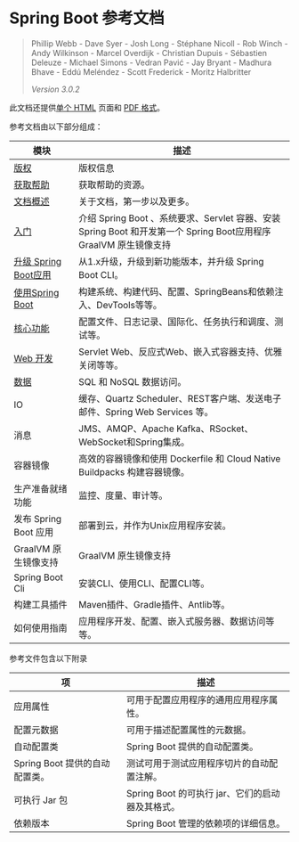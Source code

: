 # Spring Boot 参考文档

> Phillip Webb - Dave Syer - Josh Long - Stéphane Nicoll - Rob Winch - Andy Wilkinson - Marcel Overdijk - Christian Dupuis - Sébastien Deleuze - Michael Simons - Vedran Pavić - Jay Bryant - Madhura Bhave - Eddú Meléndez - Scott Frederick - Moritz Halbritter
>
> *Version 3.0.2*

此文档还提供[单个 HTML](https://docs.spring.io/spring-boot/docs/3.0.2/reference/htmlsingle/) 页面和 [PDF 格式](https://docs.spring.io/spring-boot/docs/3.0.2/reference/pdf/spring-boot-reference.pdf)。 

参考文档由以下部分组成：

| 模块                                 | 描述                                                         |
|------------------------------------| ------------------------------------------------------------ |
| [版权](./legal.md)                   | 版权信息                                                     |
| [获取帮助](./getting-help.md)          | 获取帮助的资源。                                             |
| [文档概述](./documentation.md)         | 关于文档，第一步以及更多。                                   |
| [入门](./getting-started.md)         | 介绍 Spring Boot 、系统要求、Servlet 容器、安装 Spring Boot 和开发第一个 Spring Boot应用程序GraalVM 原生镜像支持 |
| [升级 Spring Boot应用](./upgrading.md) | 从1.x升级，升级到新功能版本，并升级 Spring Boot CLI。        |
| [使用Spring Boot](./using.md)        | 构建系统、构建代码、配置、SpringBeans和依赖注入、DevTools等等。 |
| [核心功能](./features.md)              | 配置文件、日志记录、国际化、任务执行和调度、测试等。         |
| [Web 开发](./web.md)                 | Servlet Web、反应式Web、嵌入式容器支持、优雅关闭等等。       |
| [数据](./data.md)                    | SQL 和 NoSQL 数据访问。                                      |
| IO                                 | 缓存、Quartz Scheduler、REST客户端、发送电子邮件、Spring Web Services 等。 |
| 消息                                 | JMS、AMQP、Apache Kafka、RSocket、WebSocket和Spring集成。    |
| 容器镜像                               | 高效的容器镜像和使用 Dockerfile 和 Cloud Native Buildpacks 构建容器镜像。 |
| 生产准备就绪功能                           | 监控、度量、审计等。                                         |
| 发布 Spring Boot 应用                  | 部署到云，并作为Unix应用程序安装。                           |
| GraalVM 原生镜像支持                     | GraalVM 原生镜像支持                                         |
| Spring Boot Cli                    | 安装CLI、使用CLI、配置CLI等。                                |
| 构建工具插件                             | Maven插件、Gradle插件、Antlib等。                            |
| 如何使用指南                             | 应用程序开发、配置、嵌入式服务器、数据访问等等。             |

参考文件包含以下附录

| 项                             | 描述                                             |
| ------------------------------ | ------------------------------------------------ |
| 应用属性                       | 可用于配置应用程序的通用应用程序属性。           |
| 配置元数据                     | 可用于描述配置属性的元数据。                     |
| 自动配置类                     | Spring Boot 提供的自动配置类。                   |
| Spring Boot 提供的自动配置类。 | 测试可用于测试应用程序切片的自动配置注解。       |
| 可执行 Jar 包                  | Spring Boot 的可执行 jar、它们的启动器及其格式。 |
| 依赖版本                       | Spring Boot 管理的依赖项的详细信息。             |

